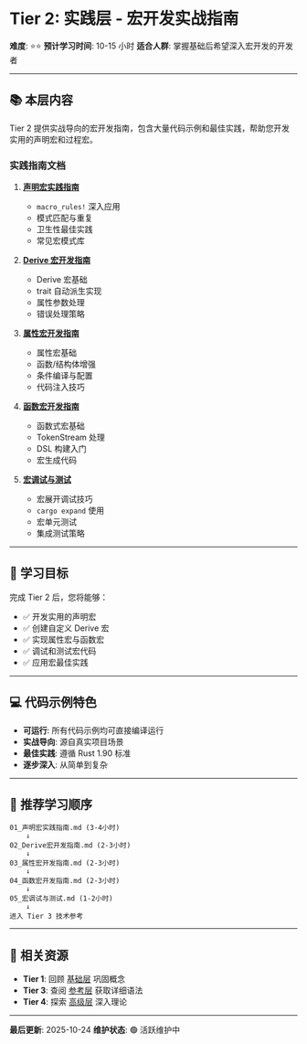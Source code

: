# Tier 2: 实践层 - 宏开发实战指南

**难度**: ⭐⭐
**预计学习时间**: 10-15 小时
**适合人群**: 掌握基础后希望深入宏开发的开发者

---

## 📚 本层内容

Tier 2 提供实战导向的宏开发指南，包含大量代码示例和最佳实践，帮助您开发实用的声明宏和过程宏。

### 实践指南文档

1. **[声明宏实践指南](./01_声明宏实践指南.md)**
   - `macro_rules!` 深入应用
   - 模式匹配与重复
   - 卫生性最佳实践
   - 常见宏模式库

2. **[Derive 宏开发指南](./02_Derive宏开发指南.md)**
   - Derive 宏基础
   - trait 自动派生实现
   - 属性参数处理
   - 错误处理策略

3. **[属性宏开发指南](./03_属性宏开发指南.md)**
   - 属性宏基础
   - 函数/结构体增强
   - 条件编译与配置
   - 代码注入技巧

4. **[函数宏开发指南](./04_函数宏开发指南.md)**
   - 函数式宏基础
   - TokenStream 处理
   - DSL 构建入门
   - 宏生成代码

5. **[宏调试与测试](./05_宏调试与测试.md)**
   - 宏展开调试技巧
   - `cargo expand` 使用
   - 宏单元测试
   - 集成测试策略

---

## 🎯 学习目标

完成 Tier 2 后，您将能够：

- ✅ 开发实用的声明宏
- ✅ 创建自定义 Derive 宏
- ✅ 实现属性宏与函数宏
- ✅ 调试和测试宏代码
- ✅ 应用宏最佳实践

---

## 💻 代码示例特色

- **可运行**: 所有代码示例均可直接编译运行
- **实战导向**: 源自真实项目场景
- **最佳实践**: 遵循 Rust 1.90 标准
- **逐步深入**: 从简单到复杂

---

## 📖 推荐学习顺序

```text
01_声明宏实践指南.md (3-4小时)
    ↓
02_Derive宏开发指南.md (2-3小时)
    ↓
03_属性宏开发指南.md (2-3小时)
    ↓
04_函数宏开发指南.md (2-3小时)
    ↓
05_宏调试与测试.md (1-2小时)
    ↓
进入 Tier 3 技术参考
```

---

## 🔗 相关资源

- **Tier 1**: 回顾 [基础层](../tier_01_foundations/) 巩固概念
- **Tier 3**: 查阅 [参考层](../tier_03_references/) 获取详细语法
- **Tier 4**: 探索 [高级层](../tier_04_advanced/) 深入理论

---

**最后更新**: 2025-10-24
**维护状态**: 🟢 活跃维护中
